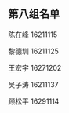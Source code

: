## 第八组名单

陈在峰         16211115

黎德圳         16211125

王宏宇         16271202

吴子涛         16211137

顾松平         16291114
